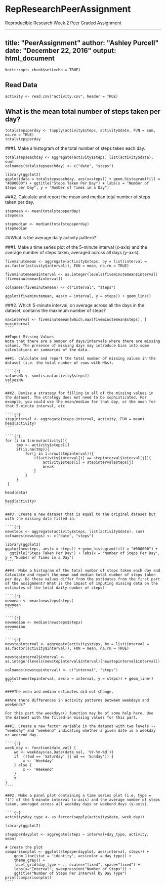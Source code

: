 # RepResearchPeerAssignment
Reproducible Research Week 2 Peer Graded Assignment

---
title: "PeerAssignment"
author: "Ashley Purcell"
date: "December 22, 2016"
output: html_document
---

```{r setup, include=FALSE}
knitr::opts_chunk$set(echo = TRUE)
```

## Read Data

```{r}
activity <- read.csv("activity.csv", header = TRUE)
```

## What is the mean total number of steps taken per day?

```{r}
totalstepsperday <- tapply(activity$steps, activity$date, FUN = sum,  na.rm = TRUE)
totalstepsperday
```

###1. Make a histogram of the total number of steps taken each day.

```{r}
totalstepseachday <- aggregate(activity$steps, list(activity$date), sum)
colnames(totalstepseachday) <- c("date", "steps")

library(ggplot2)
ggplot(data = totalstepseachday, aes(x=steps)) + geom_histogram(fill = "#000000") + ggtitle("Steps Taken Per Day") + labs(x = "Number of Steps per Day", y = "Number of Times in a Day")
````

###2. Calculate and report the mean and median total number of steps taken per day.

````{r}
stepmean <- mean(totalstepsperday)
stepmean
````

````{r}
stepmedian <- median(totalstepsperday)
stepmedian
````

##What is the average daily activity pattern?

###1. Make a time series plot of the 5-minute interval (x-axis) and the average number of steps taken, averaged across all days (y-axis).

````{r}
fiveminutemean <- aggregate(activity$steps, by = list(interval = as.factor(activity$interval)), FUN = mean, na.rm = TRUE)

fiveminutemean$interval <- as.integer(levels(fiveminutemean$interval)[fiveminutemean$interval])

colnames(fiveminutemean) <- c("interval", "steps")

ggplot(fiveminutemean, aes(x = interval, y = steps)) + geom_line()
````

###2. Which 5-minute interval, on average across all the days in the dataset, contains the maximum number of steps?

``````{r}
maxinterval <- fiveminutemean[which.max(fiveminutemean$steps), ]
maxinterval
````

##Input Missing Values
Note that there are a number of days/intervals where there are missing values. The presence of missing days may introduce bias into some calculations or summaries of the data.

###1. Calculate and report the total number of missing values in the dataset (i.e. the total number of rows with NAs).

````{r}
valuesNA <- sum(is.na(activity$steps))
valuesNA
````

###2. Devise a strategy for filling in all of the missing values in the dataset. The strategy does not need to be sophisticated. For example, you could use the mean/median for that day, or the mean for that 5-minute interval, etc.

````{r}
stepinterval <- aggregate(steps~interval, activity, FUN = mean)
head(activity)
````

````{r}
for (i in 1:nrow(activity)){
     tmp <- activity$steps[i]
     if(is.na(tmp)){
         for(j in 1:nrow(stepinterval)){
             if(activity$interval[i] == stepinterval$interval[j]){
                 activity$steps[i] = stepinterval$steps[j]
                 break
             }
         }
     }  
 }

head(data)

head(activity)
````

###3. Create a new dataset that is equal to the original dataset but with the missing data filled in.

````{r}
newsteps <- aggregate(activity$steps, list(activity$date), sum)
colnames(newsteps) <- c("date", "steps")

library(ggplot2)
ggplot(newsteps, aes(x = steps)) + geom_histogram(fill = "#000000") +
  ggtitle("Steps Taken Per Day") + labs(x = "Number of Steps Per Day", y = "Number of Times in a Day")
````

###4. Make a histogram of the total number of steps taken each day and Calculate and report the mean and median total number of steps taken per day. Do these values differ from the estimates from the first part of the assignment? What is the impact of imputing missing data on the estimates of the total daily number of steps?

````{r}
newmean <- mean(newsteps$steps)
newmean
````

````{r}
newmedian <- median(newsteps$steps)
newmedian
````

````{r}
newstepinterval <- aggregate(activity$steps, by = list(interval = as.factor(activity$interval)), FUN = mean, na.rm = TRUE)

newstepinterval$interval <- as.integer(levels(newstepinterval$interval)[newstepinterval$interval])

colnames(newstepinterval) <- c("interval", "steps")

ggplot(newstepinterval, aes(x = interval, y = steps)) + geom_line()
````

####The mean and median estimates did not change. 

##Are there differences in activity patterns between weekdays and weekends?

For this part the weekdays() function may be of some help here. Use the dataset with the filled-in missing values for this part.

###1. Create a new factor variable in the dataset with two levels -- "weekday" and "weekend" indicating whether a given date is a weekday or weekend day.

````{r}
week_day <- function(date_val) {
    wd <- weekdays(as.Date(date_val, '%Y-%m-%d'))
    if  (!(wd == 'Saturday' || wd == 'Sunday')) {
        x <- 'Weekday'
    } else {
        x <- 'Weekend'
    }
    x
}
````

###2. Make a panel plot containing a time series plot (i.e. type = "1") of the 5-minute interval (x-axis) and the average number of steps taken, averaged across all weekday days or weekend days (y-axis). 

````{r}
activity$day_type <- as.factor(sapply(activity$date, week_day))

library(ggplot2)

stepsperdayplot <- aggregate(steps ~ interval+day_type, activity, mean)

# Create the plot
comparisonplot <- ggplot(stepsperdayplot, aes(interval, steps)) +
    geom_line(stat = "identity", aes(color = day_type)) +
    theme_gray() +
    facet_grid(day_type ~ ., scales="fixed", space="fixed") +
    labs(x="Interval", y=expression("Number of Steps")) +
    ggtitle("Number of Steps Per Interval by Day Type")
print(comparisonplot)
````

